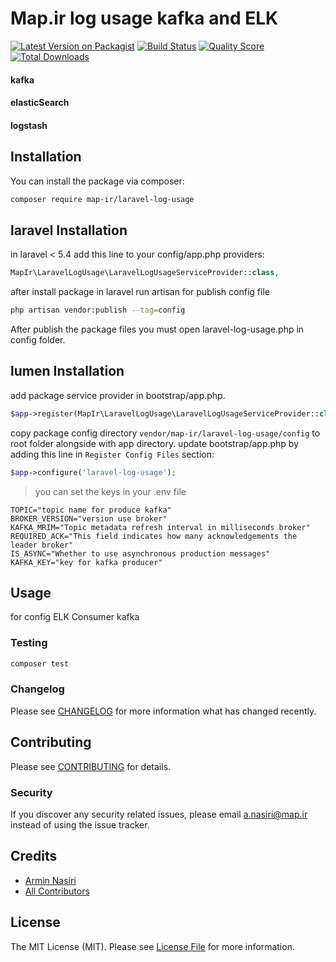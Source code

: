 # Map.ir log usage kafka and ELK

[![Latest Version on Packagist](https://img.shields.io/packagist/v/map-ir/laravel-log-usage.svg?style=flat-square)](https://packagist.org/packages/map-ir/laravel-log-usage)
[![Build Status](https://img.shields.io/travis/map-ir/laravel-log-usage/master.svg?style=flat-square)](https://travis-ci.org/map-ir/laravel-log-usage)
[![Quality Score](https://img.shields.io/scrutinizer/g/map-ir/laravel-log-usage.svg?style=flat-square)](https://scrutinizer-ci.com/g/map-ir/laravel-log-usage)
[![Total Downloads](https://img.shields.io/packagist/dt/map-ir/laravel-log-usage.svg?style=flat-square)](https://packagist.org/packages/map-ir/laravel-log-usage)

#### kafka
#### elasticSearch
#### logstash
## Installation

You can install the package via composer:

```bash
composer require map-ir/laravel-log-usage
```
## laravel Installation
in laravel < 5.4
add this line to your config/app.php providers:
``` php
MapIr\LaravelLogUsage\LaravelLogUsageServiceProvider::class,
```
 after install package in laravel run artisan for publish config file 
```bash
php artisan vendor:publish --tag=config
```
After publish the package files you must open laravel-log-usage.php in config folder.

## lumen Installation
add package service provider in bootstrap/app.php.
``` php
$app->register(MapIr\LaravelLogUsage\LaravelLogUsageServiceProvider::class);
```
copy package config directory `vendor/map-ir/laravel-log-usage/config` to root folder alongside with app directory.
update bootstrap/app.php by adding this line in `Register Config Files` section:
``` php
$app->configure('laravel-log-usage');
```
> you can set the keys in your .env file
``` dotenv
TOPIC="topic name for produce kafka"
BROKER_VERSION="version use broker"
KAFKA_MRIM="Topic metadata refresh interval in milliseconds broker"
REQUIRED_ACK="This field indicates how many acknowledgements the leader broker"
IS_ASYNC="Whether to use asynchronous production messages"
KAFKA_KEY="key for kafka producer"
```
## Usage
 for config ELK Consumer kafka 
### Testing

``` bash
composer test
```

### Changelog

Please see [CHANGELOG](CHANGELOG.md) for more information what has changed recently.

## Contributing

Please see [CONTRIBUTING](CONTRIBUTING.md) for details.

### Security

If you discover any security related issues, please email a.nasiri@map.ir instead of using the issue tracker.

## Credits

- [Armin Nasiri](https://github.com/map-ir)
- [All Contributors](../../contributors)

## License

The MIT License (MIT). Please see [License File](LICENSE.md) for more information.


